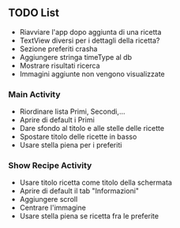 ## TODO List

* Riavviare l'app dopo aggiunta di una ricetta
* TextView diversi per i dettagli della ricetta?
* Sezione preferiti crasha
* Aggiungere stringa timeType al db
* Mostrare risultati ricerca
* Immagini aggiunte non vengono visualizzate

### Main Activity

* Riordinare lista Primi, Secondi,...
* Aprire di default i Primi 
* Dare sfondo al titolo e alle stelle delle ricette
* Spostare titolo delle ricette in basso
* Usare stella piena per i preferiti

### Show Recipe Activity

* Usare titolo ricetta come titolo della schermata
* Aprire di default il tab "Informazioni"
* Aggiungere scroll 
* Centrare l'immagine
* Usare stella piena se ricetta fra le preferite
